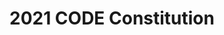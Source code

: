 ---
title: 2021 CODE Constitution
redirect_to: https://drive.google.com/file/d/1oKJidrmHcpzzyk6KFnEFwC0jt3Uj4QQM/view?usp=sharing
redirect_from: 
  - /2021CODEConsti
  - /2021codeconsti
---